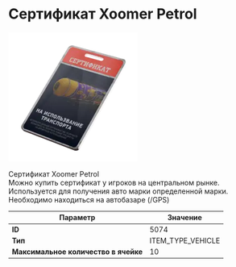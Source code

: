 # Сертификат Xoomer Petrol

![Item Image](../img/5074.webp?raw=true)

Сертификат Xoomer Petrol<br>Можно купить сертификат у игроков на центральном рынке.<br>Используется для получения авто марки определенной марки.<br>Необходимо находиться на автобазаре (/GPS)


| Параметр | Значение |
|----------|----------|
| **ID** | 5074 |
| **Тип** | ITEM_TYPE_VEHICLE |
| **Максимальное количество в ячейке** | 10 |

